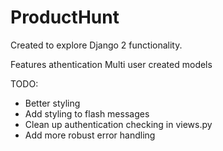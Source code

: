 # ProductHunt

 Created to explore Django 2 functionality.
 
 Features athentication
 Multi user created models
 
 TODO:
 
 * Better styling
 * Add styling to flash messages
 * Clean up authentication checking in views.py
 * Add more robust error handling
